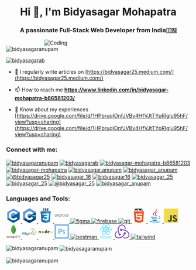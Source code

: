 <h1 align="center">Hi 👋, I'm Bidyasagar Mohapatra</h1>
<h3 align="center">A passionate Full-Stack Web Developer from India🇮🇳</h3>

<img align="right" alt="Coding" width="400" src="https://camo.githubusercontent.com/8bf6f6d78abc81fcf9c49f10649423e73ea44bc248e83aaae8759d401c829a84/68747470733a2f2f70687973696373677572756b756c2e66696c65732e776f726470726573732e636f6d2f323031392f30322f6368617261637465722d312e676966">

<p align="left"> <img src="https://komarev.com/ghpvc/?username=bidyasagaranupam&label=Profile%20views&color=0e75b6&style=flat" alt="bidyasagaranupam" /> </p>



<p align="left"> <a href="https://twitter.com/bidyasagarab" target="blank"><img src="https://img.shields.io/twitter/follow/bidyasagarab?logo=twitter&style=for-the-badge" alt="bidyasagarab" /></a> </p>

- 📝 I regularly write articles on [https://bidyasagar25.medium.com/](https://bidyasagar25.medium.com/)

- 📫 How to reach me **https://www.linkedin.com/in/bidyasagar-mohapatra-b86581203/**

- 📄 Know about my experiences [https://drive.google.com/file/d/1HPbruqIOnfJVBv4HfVJtTYpRIglu95hF/view?usp=sharing](https://drive.google.com/file/d/1HPbruqIOnfJVBv4HfVJtTYpRIglu95hF/view?usp=sharing)

<h3 align="left">Connect with me:</h3>
<p align="left">
<a href="https://codepen.io/bidyasagaranupam" target="blank"><img align="center" src="https://raw.githubusercontent.com/rahuldkjain/github-profile-readme-generator/master/src/images/icons/Social/codepen.svg" alt="bidyasagaranupam" height="30" width="40" /></a>
<a href="https://twitter.com/bidyasagarab" target="blank"><img align="center" src="https://raw.githubusercontent.com/rahuldkjain/github-profile-readme-generator/master/src/images/icons/Social/twitter.svg" alt="bidyasagarab" height="30" width="40" /></a>
<a href="https://linkedin.com/in/bidyasagar-mohapatra-b86581203" target="blank"><img align="center" src="https://raw.githubusercontent.com/rahuldkjain/github-profile-readme-generator/master/src/images/icons/Social/linked-in-alt.svg" alt="bidyasagar-mohapatra-b86581203" height="30" width="40" /></a>
<a href="https://stackoverflow.com/users/bidyasagar-mohapatra" target="blank"><img align="center" src="https://raw.githubusercontent.com/rahuldkjain/github-profile-readme-generator/master/src/images/icons/Social/stack-overflow.svg" alt="bidyasagar-mohapatra" height="30" width="40" /></a>
<a href="https://fb.com/bidyasagar.anupam" target="blank"><img align="center" src="https://raw.githubusercontent.com/rahuldkjain/github-profile-readme-generator/master/src/images/icons/Social/facebook.svg" alt="bidyasagar.anupam" height="30" width="40" /></a>
<a href="https://instagram.com/bidyasagar_anupam" target="blank"><img align="center" src="https://raw.githubusercontent.com/rahuldkjain/github-profile-readme-generator/master/src/images/icons/Social/instagram.svg" alt="bidyasagar_anupam" height="30" width="40" /></a>
<a href="https://medium.com/@bidyasagar25" target="blank"><img align="center" src="https://raw.githubusercontent.com/rahuldkjain/github-profile-readme-generator/master/src/images/icons/Social/medium.svg" alt="@bidyasagar25" height="30" width="40" /></a>
<a href="https://www.codechef.com/users/bidyasagar_16" target="blank"><img align="center" src="https://cdn.jsdelivr.net/npm/simple-icons@3.1.0/icons/codechef.svg" alt="bidyasagar_16" height="30" width="40" /></a>
<a href="https://www.hackerrank.com/bidyasagar16" target="blank"><img align="center" src="https://raw.githubusercontent.com/rahuldkjain/github-profile-readme-generator/master/src/images/icons/Social/hackerrank.svg" alt="bidyasagar16" height="30" width="40" /></a>
<a href="https://codeforces.com/profile/bidyasagar_25" target="blank"><img align="center" src="https://raw.githubusercontent.com/rahuldkjain/github-profile-readme-generator/master/src/images/icons/Social/codeforces.svg" alt="bidyasagar_25" height="30" width="40" /></a>
<a href="https://www.leetcode.com/bidyasagar_25" target="blank"><img align="center" src="https://raw.githubusercontent.com/rahuldkjain/github-profile-readme-generator/master/src/images/icons/Social/leet-code.svg" alt="bidyasagar_25" height="30" width="40" /></a>
<a href="https://www.hackerearth.com/@bidyasagar_25" target="blank"><img align="center" src="https://raw.githubusercontent.com/rahuldkjain/github-profile-readme-generator/master/src/images/icons/Social/hackerearth.svg" alt="@bidyasagar_25" height="30" width="40" /></a>
<a href="https://auth.geeksforgeeks.org/user/bidyasagar_anupam" target="blank"><img align="center" src="https://raw.githubusercontent.com/rahuldkjain/github-profile-readme-generator/master/src/images/icons/Social/geeks-for-geeks.svg" alt="bidyasagar_anupam" height="30" width="40" /></a>
</p>

<h3 align="left">Languages and Tools:</h3>
<p align="left"> <a href="https://www.cprogramming.com/" target="_blank" rel="noreferrer"> <img src="https://raw.githubusercontent.com/devicons/devicon/master/icons/c/c-original.svg" alt="c" width="40" height="40"/> </a> <a href="https://www.w3schools.com/cpp/" target="_blank" rel="noreferrer"> <img src="https://raw.githubusercontent.com/devicons/devicon/master/icons/cplusplus/cplusplus-original.svg" alt="cplusplus" width="40" height="40"/> </a> <a href="https://www.w3schools.com/css/" target="_blank" rel="noreferrer"> <img src="https://raw.githubusercontent.com/devicons/devicon/master/icons/css3/css3-original-wordmark.svg" alt="css3" width="40" height="40"/> </a> <a href="https://expressjs.com" target="_blank" rel="noreferrer"> <img src="https://raw.githubusercontent.com/devicons/devicon/master/icons/express/express-original-wordmark.svg" alt="express" width="40" height="40"/> </a> <a href="https://www.figma.com/" target="_blank" rel="noreferrer"> <img src="https://www.vectorlogo.zone/logos/figma/figma-icon.svg" alt="figma" width="40" height="40"/> </a> <a href="https://firebase.google.com/" target="_blank" rel="noreferrer"> <img src="https://www.vectorlogo.zone/logos/firebase/firebase-icon.svg" alt="firebase" width="40" height="40"/> </a> <a href="https://git-scm.com/" target="_blank" rel="noreferrer"> <img src="https://www.vectorlogo.zone/logos/git-scm/git-scm-icon.svg" alt="git" width="40" height="40"/> </a> <a href="https://www.w3.org/html/" target="_blank" rel="noreferrer"> <img src="https://raw.githubusercontent.com/devicons/devicon/master/icons/html5/html5-original-wordmark.svg" alt="html5" width="40" height="40"/> </a> <a href="https://www.java.com" target="_blank" rel="noreferrer"> <img src="https://raw.githubusercontent.com/devicons/devicon/master/icons/java/java-original.svg" alt="java" width="40" height="40"/> </a> <a href="https://developer.mozilla.org/en-US/docs/Web/JavaScript" target="_blank" rel="noreferrer"> <img src="https://raw.githubusercontent.com/devicons/devicon/master/icons/javascript/javascript-original.svg" alt="javascript" width="40" height="40"/> </a> <a href="https://www.mongodb.com/" target="_blank" rel="noreferrer"> <img src="https://raw.githubusercontent.com/devicons/devicon/master/icons/mongodb/mongodb-original-wordmark.svg" alt="mongodb" width="40" height="40"/> </a> <a href="https://www.mysql.com/" target="_blank" rel="noreferrer"> <img src="https://raw.githubusercontent.com/devicons/devicon/master/icons/mysql/mysql-original-wordmark.svg" alt="mysql" width="40" height="40"/> </a> <a href="https://nodejs.org" target="_blank" rel="noreferrer"> <img src="https://raw.githubusercontent.com/devicons/devicon/master/icons/nodejs/nodejs-original-wordmark.svg" alt="nodejs" width="40" height="40"/> </a> <a href="https://www.photoshop.com/en" target="_blank" rel="noreferrer"> <img src="https://raw.githubusercontent.com/devicons/devicon/master/icons/photoshop/photoshop-line.svg" alt="photoshop" width="40" height="40"/> </a> <a href="https://postman.com" target="_blank" rel="noreferrer"> <img src="https://www.vectorlogo.zone/logos/getpostman/getpostman-icon.svg" alt="postman" width="40" height="40"/> </a> <a href="https://reactjs.org/" target="_blank" rel="noreferrer"> <img src="https://raw.githubusercontent.com/devicons/devicon/master/icons/react/react-original-wordmark.svg" alt="react" width="40" height="40"/> </a> <a href="https://redux.js.org" target="_blank" rel="noreferrer"> <img src="https://raw.githubusercontent.com/devicons/devicon/master/icons/redux/redux-original.svg" alt="redux" width="40" height="40"/> </a> <a href="https://tailwindcss.com/" target="_blank" rel="noreferrer"> <img src="https://www.vectorlogo.zone/logos/tailwindcss/tailwindcss-icon.svg" alt="tailwind" width="40" height="40"/> </a> </p>

<p><img align="left" src="https://github-readme-stats.vercel.app/api/top-langs?username=bidyasagaranupam&show_icons=true&locale=en&layout=compact" alt="bidyasagaranupam" /></p>

<p>&nbsp;<img align="center" src="https://github-readme-stats.vercel.app/api?username=bidyasagaranupam&show_icons=true&locale=en" alt="bidyasagaranupam" /></p>

<p><img align="center" src="https://github-readme-streak-stats.herokuapp.com/?user=bidyasagaranupam&" alt="bidyasagaranupam" /></p>
